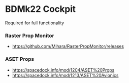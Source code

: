 # BDMk22 Cockpit

Required for full functionality

### Raster Prop Monitor
- https://github.com/Mihara/RasterPropMonitor/releases

### ASET Props
- https://spacedock.info/mod/1204/ASET%20Props
- https://spacedock.info/mod/1213/ASET%20Avionics

